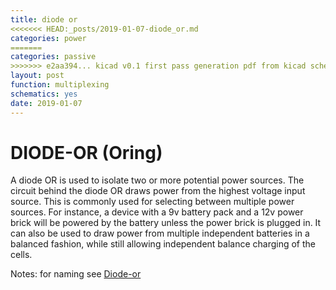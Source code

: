 ```yaml
---
title: diode or
<<<<<<< HEAD:_posts/2019-01-07-diode_or.md
categories: power
=======
categories: passive
>>>>>>> e2aa394... kicad v0.1 first pass generation pdf from kicad schematics still fail one sheet generation:rsc/txt/diode_or.md
layout: post
function: multiplexing
schematics: yes
date: 2019-01-07
---
```


# DIODE-OR (Oring)

A diode OR is used to isolate two or more potential power sources. The circuit behind the diode OR draws power from the highest voltage input source.
This is commonly used for selecting between multiple power sources. For instance, a device with a 9v battery pack and a 12v power brick will be powered by the battery unless the power brick is plugged in. It can also be used to draw power from multiple independent batteries in a balanced fashion, while still allowing independent balance charging of the cells.

Notes:
for naming see [Diode-or](https://en.wikipedia.org/wiki/Diode-or_circuit)